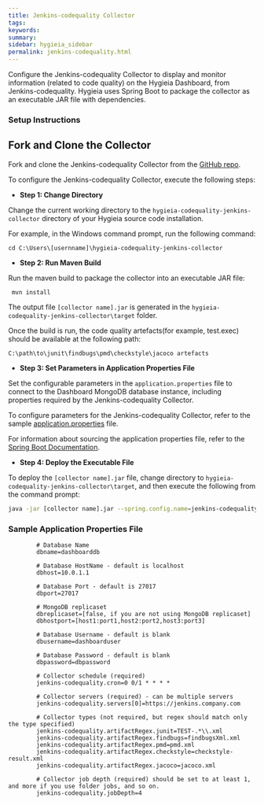 ```yaml
---
title: Jenkins-codequality Collector
tags:
keywords:
summary:
sidebar: hygieia_sidebar
permalink: jenkins-codequality.html
---
```


Configure the Jenkins-codequality Collector to display and monitor information (related to code quality) on the Hygieia Dashboard, from Jenkins-codequality. Hygieia uses Spring Boot to package the collector as an executable JAR file with dependencies. 

### Setup Instructions

## Fork and Clone the Collector 

Fork and clone the Jenkins-codequality Collector from the [GitHub repo](https://github.com/Hygieia/hygieia-codequality-jenkins-collector). 

To configure the Jenkins-codequality Collector, execute the following steps:

*   **Step 1: Change Directory**

Change the current working directory to the `hygieia-codequality-jenkins-collector` directory of your Hygieia source code installation.

For example, in the Windows command prompt, run the following command:

```
cd C:\Users\[usernname]\hygieia-codequality-jenkins-collector
```

*   **Step 2: Run Maven Build**

Run the maven build to package the collector into an executable JAR file:

```
 mvn install
```

The output file `[collector name].jar` is generated in the `hygieia-codequality-jenkins-collector\target` folder.

Once the build is run, the code quality artefacts(for example, test.exec) should be available at the following path:
```
C:\path\to\junit\findbugs\pmd\checkstyle\jacoco artefacts
```

*   **Step 3: Set Parameters in Application Properties File**

Set the configurable parameters in the `application.properties` file to connect to the Dashboard MongoDB database instance, including properties required by the Jenkins-codequality Collector.

To configure parameters for the Jenkins-codequality Collector, refer to the sample [application.properties](#sample-application-properties-file) file.

For information about sourcing the application properties file, refer to the [Spring Boot Documentation](http://docs.spring.io/spring-boot/docs/current-SNAPSHOT/reference/htmlsingle/#boot-features-external-config-application-property-files).

*   **Step 4: Deploy the Executable File**

To deploy the `[collector name].jar` file, change directory to `hygieia-codequality-jenkins-collector\target`, and then execute the following from the command prompt:

```bash
java -jar [collector name].jar --spring.config.name=jenkins-codequality --spring.config.location=[path to application.properties file]
```

### Sample Application Properties File

```properties
		# Database Name
		dbname=dashboarddb

		# Database HostName - default is localhost
		dbhost=10.0.1.1

		# Database Port - default is 27017
		dbport=27017

		# MongoDB replicaset
		dbreplicaset=[false, if you are not using MongoDB replicaset]
		dbhostport=[host1:port1,host2:port2,host3:port3]

		# Database Username - default is blank
		dbusername=dashboarduser

		# Database Password - default is blank
		dbpassword=dbpassword

		# Collector schedule (required)
		jenkins-codequality.cron=0 0/1 * * * *

		# Collector servers (required) - can be multiple servers
		jenkins-codequality.servers[0]=https://jenkins.company.com

		# Collector types (not required, but regex should match only the type specified)
		jenkins-codequality.artifactRegex.junit=TEST-.*\\.xml
		jenkins-codequality.artifactRegex.findbugs=findbugsXml.xml
		jenkins-codequality.artifactRegex.pmd=pmd.xml
		jenkins-codequality.artifactRegex.checkstyle=checkstyle-result.xml
		jenkins-codequality.artifactRegex.jacoco=jacoco.xml

		# Collector job depth (required) should be set to at least 1, and more if you use folder jobs, and so on.
		jenkins-codequality.jobDepth=4
```
